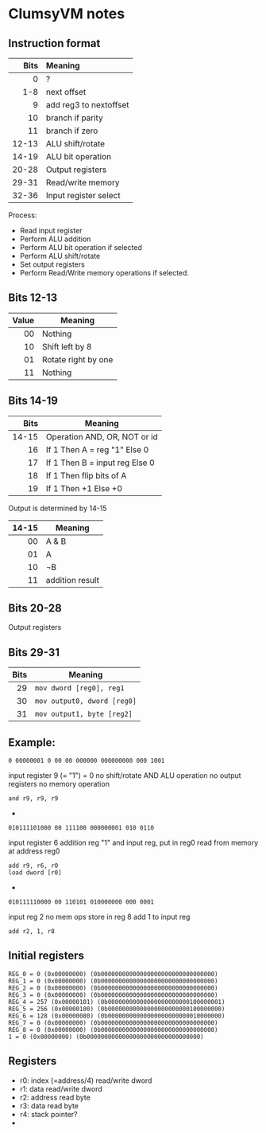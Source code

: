 # ClumsyVM notes

## Instruction format



| Bits | Meaning |
| -: | :- |
| 0 | ? |
| 1-8 | next offset |
| 9 | add reg3 to nextoffset |
| 10 | branch if parity |
| 11 | branch if zero |
| 12-13 | ALU shift/rotate |
| 14-19 | ALU bit operation |
| 20-28 | Output registers |
| 29-31 | Read/write memory |
| 32-36 | Input register select |

Process:

- Read input register
- Perform ALU addition
- Perform ALU bit operation if selected
- Perform ALU shift/rotate
- Set output registers
- Perform Read/Write memory operations if selected.

## Bits 12-13


| Value | Meaning |
| -: | - |
| 00 | Nothing |
| 10 | Shift left by 8 |
| 01 | Rotate right by one |
| 11 | Nothing |

## Bits 14-19


| Bits | Meaning |
| -: | - |
| 14-15 | Operation AND, OR, NOT or id |
| 16 | If 1 Then A = reg "1" Else 0 |
| 17 | If 1 Then B = input reg Else 0 |
| 18 | If 1 Then flip bits of A |
| 19 | If 1 Then +1 Else +0 |

Output is determined by 14-15


| 14-15 | Meaning |
| -: | - |
| 00 | A & B |
| 01 | A |
| 10 | ¬B |
| 11 | addition result |

## Bits 20-28

Output registers

## Bits 29-31


| Bits | Meaning |
| -: | - |
| 29 | `mov dword [reg0], reg1` |
| 30 | `mov output0, dword [reg0]` |
| 31 | `mov output1, byte [reg2]` |

## Example:

```
0 00000001 0 00 00 000000 000000000 000 1001
```

input register 9 (= "1") = 0
no shift/rotate
AND ALU operation
no output registers
no memory operation

```
and r9, r9, r9
```

-

```
010111101000 00 111100 000000001 010 0110
```

input register 6
addition reg "1" and input reg, put in reg0
read from memory at address reg0

```
add r9, r6, r0
load dword [r0]
```

-

```
010111110000 00 110101 010000000 000 0001
```

input reg 2
no mem ops
store in reg 8
add 1 to input reg

```
add r2, 1, r8
```

## Initial registers

```
REG_0 = 0 (0x00000000) (0b00000000000000000000000000000000)
REG_1 = 0 (0x00000000) (0b00000000000000000000000000000000)
REG_2 = 0 (0x00000000) (0b00000000000000000000000000000000)
REG_3 = 0 (0x00000000) (0b00000000000000000000000000000000)
REG_4 = 257 (0x00000101) (0b00000000000000000000000100000001)
REG_5 = 256 (0x00000100) (0b00000000000000000000000100000000)
REG_6 = 128 (0x00000080) (0b00000000000000000000000010000000)
REG_7 = 0 (0x00000000) (0b00000000000000000000000000000000)
REG_8 = 0 (0x00000000) (0b00000000000000000000000000000000)
1 = 0 (0x00000000) (0b00000000000000000000000000000000)
```


## Registers

- r0: index (=address/4) read/write dword
- r1: data read/write dword
- r2: address read byte
- r3: data read byte
- r4: stack pointer?
-
